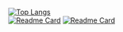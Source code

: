 [![Top Langs](https://github-readme-stats.vercel.app/api/top-langs/?username=Zhaikuku&layout=compact)](https://github.com/anuraghazra/github-readme-stats) <br>
[![Readme Card](https://github-readme-stats.vercel.app/api/pin/?username=Zhaikuku&repo=github-readme-stats)](https://github.com/akuity/awesome-argo)
[![Readme Card](https://github-readme-stats.vercel.app/api/pin/?username=Zhaikuku&repo=github-readme-stats)](https://github.com/argoproj/argo-workflows)
